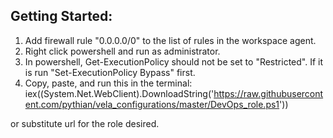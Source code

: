 ## Getting Started:
1. Add firewall rule "0.0.0.0/0" to the list of rules in the workspace agent.
2. Right click powershell and run as administrator.  
3. In powershell, Get-ExecutionPolicy should not be set to "Restricted".  If it is
run "Set-ExecutionPolicy Bypass" first.
4. Copy, paste, and run this in the terminal: 
iex((System.Net.WebClient).DownloadString('https://raw.githubusercontent.com/pythian/vela_configurations/master/DevOps_role.ps1')) 

or substitute url for the role desired.
